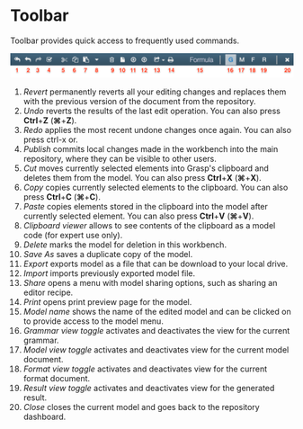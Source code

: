 # Toolbar

Toolbar provides quick access to frequently used commands.

![Toolbar](../img/Toolbar.png)

1. *Revert* permanently reverts all your editing changes and replaces them with the previous version of the document from the repository.
2. *Undo* reverts the results of the last edit operation. You can also press **Ctrl**+**Z** (**&#8984;**+**Z**).
3. *Redo* applies the most recent undone changes once again. You can also press ctrl-x or.
4. *Publish* commits local changes made in the workbench into the main repository, where they can be visible to other users.
5. *Cut* moves currently selected elements into Grasp's clipboard and deletes them from the model. You can also press **Ctrl**+**X** (**&#8984;**+**X**).
6. *Copy* copies currently selected elements to the clipboard. You can also press **Ctrl**+**C** (**&#8984;**+**C**).
7. *Paste* copies elements stored in the clipboard into the model after currently selected element. You can also press **Ctrl**+**V** (**&#8984;**+**V**).
8. *Clipboard viewer* allows to see contents of the clipboard as a model code (for expert use only).
9. *Delete* marks the model for deletion in this workbench.
10. *Save As* saves a duplicate copy of the model.
11. *Export* exports model as a file that can be download to your local drive.
12. *Import* imports previously exported model file.
13. *Share* opens a menu with model sharing options, such as sharing an editor recipe.
14. *Print* opens print preview page for the model.
15. *Model name* shows the name of the edited model and can be clicked on to provide access to the model menu.
16. *Grammar view toggle* activates and deactivates the view for the current grammar.
17. *Model view toggle* activates and deactivates view for the current model document.
18. *Format view toggle* activates and deactivates view for the current format document.
19. *Result view toggle* activates and deactivates view for the generated result.
20. *Close* closes the current model and goes back to the repository dashboard.

